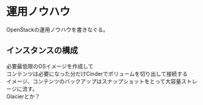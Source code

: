 # 運用ノウハウ

OpenStackの運用ノウハウを書きなぐる。

## インスタンスの構成

必要最低限のOSイメージを作成して  
コンテンツは必要になった分だけCinderでボリュームを切り出して接続する  
イメージ、コンテンツのバックアップはスナップショットをとって大容量ストレージに流す。  
Glacierとか？
